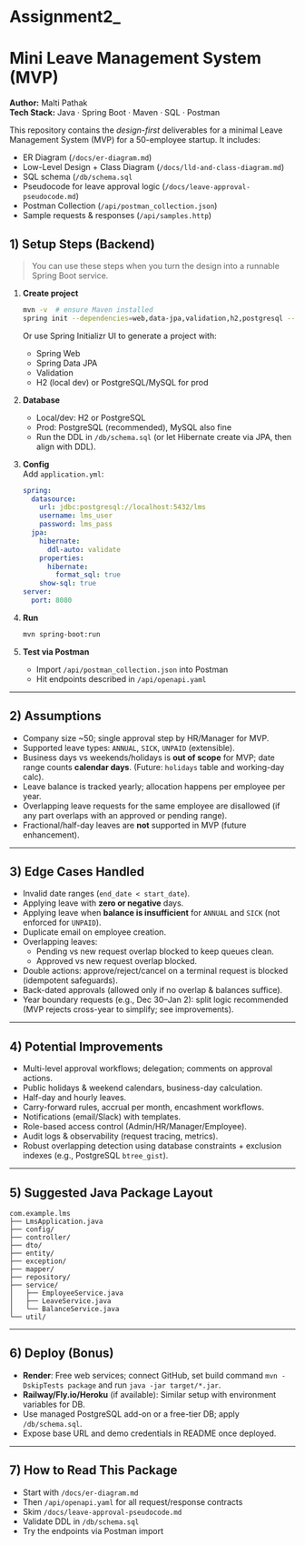 # Assignment2_
# Mini Leave Management System (MVP)

**Author:** Malti Pathak  
**Tech Stack:** Java · Spring Boot · Maven · SQL · Postman  


This repository contains the *design-first* deliverables for a minimal Leave Management System (MVP)
for a 50-employee startup. It includes:

- ER Diagram (`/docs/er-diagram.md`)
- Low-Level Design + Class Diagram (`/docs/lld-and-class-diagram.md`)
- SQL schema (`/db/schema.sql`
- Pseudocode for leave approval logic (`/docs/leave-approval-pseudocode.md`)
- Postman Collection (`/api/postman_collection.json`)
- Sample requests & responses (`/api/samples.http`)



## 1) Setup Steps (Backend)

> You can use these steps when you turn the design into a runnable Spring Boot service.

1. **Create project**  
   ```bash
   mvn -v  # ensure Maven installed
   spring init --dependencies=web,data-jpa,validation,h2,postgresql --build=maven lms
   ```
   Or use Spring Initializr UI to generate a project with:
   - Spring Web
   - Spring Data JPA
   - Validation
   - H2 (local dev) or PostgreSQL/MySQL for prod

2. **Database**  
   - Local/dev: H2 or PostgreSQL
   - Prod: PostgreSQL (recommended), MySQL also fine  
   - Run the DDL in `/db/schema.sql` (or let Hibernate create via JPA, then align with DDL).

3. **Config**  
   Add `application.yml`:
   ```yaml
   spring:
     datasource:
       url: jdbc:postgresql://localhost:5432/lms
       username: lms_user
       password: lms_pass
     jpa:
       hibernate:
         ddl-auto: validate
       properties:
         hibernate:
           format_sql: true
       show-sql: true
   server:
     port: 8080
   ```

4. **Run**  
   ```bash
   mvn spring-boot:run
   ```

5. **Test via Postman**  
   - Import `/api/postman_collection.json` into Postman
   - Hit endpoints described in `/api/openapi.yaml`

---

## 2) Assumptions

- Company size ~50; single approval step by HR/Manager for MVP.
- Supported leave types: `ANNUAL`, `SICK`, `UNPAID` (extensible).
- Business days vs weekends/holidays is **out of scope** for MVP; date range counts **calendar days**. (Future: `holidays` table and working-day calc).
- Leave balance is tracked yearly; allocation happens per employee per year.
- Overlapping leave requests for the same employee are disallowed (if any part overlaps with an approved or pending range).
- Fractional/half-day leaves are **not** supported in MVP (future enhancement).

---

## 3) Edge Cases Handled

- Invalid date ranges (`end_date < start_date`).
- Applying leave with **zero or negative** days.
- Applying leave when **balance is insufficient** for `ANNUAL` and `SICK` (not enforced for `UNPAID`).
- Duplicate email on employee creation.
- Overlapping leaves:
  - Pending vs new request overlap blocked to keep queues clean.
  - Approved vs new request overlap blocked.
- Double actions: approve/reject/cancel on a terminal request is blocked (idempotent safeguards).
- Back-dated approvals (allowed only if no overlap & balances suffice).
- Year boundary requests (e.g., Dec 30–Jan 2): split logic recommended (MVP rejects cross-year to simplify; see improvements).

---

## 4) Potential Improvements

- Multi-level approval workflows; delegation; comments on approval actions.
- Public holidays & weekend calendars, business-day calculation.
- Half-day and hourly leaves.
- Carry-forward rules, accrual per month, encashment workflows.
- Notifications (email/Slack) with templates.
- Role-based access control (Admin/HR/Manager/Employee).
- Audit logs & observability (request tracing, metrics).
- Robust overlapping detection using database constraints + exclusion indexes (e.g., PostgreSQL `btree_gist`).

---

## 5) Suggested Java Package Layout

```
com.example.lms
├── LmsApplication.java
├── config/
├── controller/
├── dto/
├── entity/
├── exception/
├── mapper/
├── repository/
├── service/
│   ├── EmployeeService.java
│   ├── LeaveService.java
│   └── BalanceService.java
└── util/
```

---

## 6) Deploy (Bonus)

- **Render**: Free web services; connect GitHub, set build command `mvn -DskipTests package` and run `java -jar target/*.jar`.
- **Railway/Fly.io/Heroku** (if available): Similar setup with environment variables for DB.
- Use managed PostgreSQL add-on or a free-tier DB; apply `/db/schema.sql`.
- Expose base URL and demo credentials in README once deployed.

---

## 7) How to Read This Package

- Start with `/docs/er-diagram.md`
- Then `/api/openapi.yaml` for all request/response contracts
- Skim `/docs/leave-approval-pseudocode.md`
- Validate DDL in `/db/schema.sql`
- Try the endpoints via Postman import
